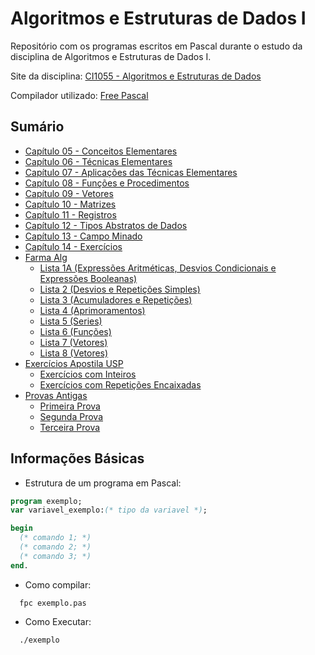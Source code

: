# Algoritmos e Estruturas de Dados I
Repositório com os programas escritos em Pascal durante o estudo da disciplina de Algoritmos e Estruturas de Dados I.

Site da disciplina: [CI1055 - Algoritmos e Estruturas de Dados](http://www.inf.ufpr.br/cursos/ci055/)

Compilador utilizado: [Free Pascal](https://www.freepascal.org/)



## Sumário

* [Capítulo 05 - Conceitos Elementares](https://github.com/kimurarh/alg1/tree/master/cap5)
* [Capítulo 06 - Técnicas Elementares](https://github.com/kimurarh/alg1/tree/master/cap6)
* [Capítulo 07 - Aplicações das Técnicas Elementares](https://github.com/kimurarh/alg1/tree/master/cap7)
* [Capítulo 08 - Funções e Procedimentos](https://github.com/kimurarh/alg1/tree/master/cap8)
* [Capítulo 09 - Vetores](https://github.com/kimurarh/alg1/tree/master/cap9)
* [Capítulo 10 - Matrizes](https://github.com/kimurarh/alg1/tree/master/cap10)
* [Capítulo 11 - Registros](https://github.com/kimurarh/alg1/tree/master/cap11)
* [Capítulo 12 - Tipos Abstratos de Dados](https://github.com/kimurarh/alg1/tree/master/cap12)
* [Capítulo 13 - Campo Minado](https://github.com/kimurarh/alg1/tree/master/cap13)
* [Capítulo 14 - Exercícios](https://github.com/kimurarh/alg1/tree/master/cap14)
* [Farma Alg](https://github.com/kimurarh/alg1/tree/master/farma_alg#Sum%C3%A1rio)
  * [Lista 1A (Expressões Aritméticas, Desvios Condicionais e Expressões Booleanas)](https://github.com/kimurarh/alg1/tree/master/farma_alg/lista1a#lista-1a)
  * [Lista 2 (Desvios e Repetições Simples)](https://github.com/kimurarh/alg1/tree/master/farma_alg/lista2#lista-2)
  * [Lista 3 (Acumuladores e Repetições)](https://github.com/kimurarh/alg1/tree/master/farma_alg/lista3#lista-3)
  * [Lista 4 (Aprimoramentos)](https://github.com/kimurarh/alg1/tree/master/farma_alg/lista4#Lista-4)
  * [Lista 5 (Series)](https://github.com/kimurarh/alg1/tree/master/farma_alg/lista5#Lista-5)
  * [Lista 6 (Funções)](https://github.com/kimurarh/alg1/tree/master/farma_alg/lista6#lista-6)
  * [Lista 7 (Vetores)](https://github.com/kimurarh/alg1/tree/master/farma_alg/lista7#lista-7)
  * [Lista 8 (Vetores)](https://github.com/kimurarh/alg1/tree/master/farma_alg/lista8#lista-8)
* [Exercícios Apostila USP](https://github.com/kimurarh/alg1/tree/master/usp_exerc)
  * [Exercícios com Inteiros](https://github.com/kimurarh/alg1/tree/master/usp_exerc/1-exerc-com-inteiros)
  * [Exercícios com Repetições Encaixadas](https://github.com/kimurarh/alg1/tree/master/usp-exerc/2-exerc-com-repeticoes)
* [Provas Antigas](https://github.com/kimurarh/alg1/tree/master/provas_antigas)
  * [Primeira Prova](https://github.com/kimurarh/alg1/tree/master/provas_antigas/P1#Primeira-Prova)
  * [Segunda Prova](https://github.com/kimurarh/alg1/tree/master/provas_antigas/P2#Segunda-Prova)
  * [Terceira Prova](https://github.com/kimurarh/alg1/tree/master/provas_antigas/P3#Terceira-Prova)
  

## Informações Básicas 

- Estrutura de um programa em Pascal:
```pascal
program exemplo;
var variavel_exemplo:(* tipo da variavel *);

begin
  (* comando 1; *)
  (* comando 2; *)
  (* comando 3; *)
end.
```

- Como compilar:
```
  fpc exemplo.pas
```

- Como Executar:
```
  ./exemplo
```
